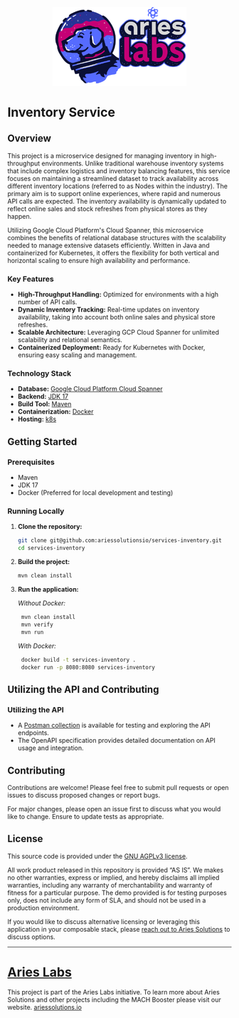 <p align="center">
<img alt="Aries Labs" width="300" src="docs/assets/Labs-For-Dk_BG.svg">
</p>


# Inventory Service

## Overview
This project is a microservice designed for managing inventory in high-throughput environments. Unlike traditional warehouse inventory systems that include complex logistics and inventory balancing features, this service focuses on maintaining a streamlined dataset to track availability across different inventory locations (referred to as Nodes within the industry). The primary aim is to support online experiences, where rapid and numerous API calls are expected. The inventory availability is dynamically updated to reflect online sales and stock refreshes from physical stores as they happen.

Utilizing Google Cloud Platform's Cloud Spanner, this microservice combines the benefits of relational database structures with the scalability needed to manage extensive datasets efficiently. Written in Java and containerized for Kubernetes, it offers the flexibility for both vertical and horizontal scaling to ensure high availability and performance.

### Key Features
- **High-Throughput Handling:** Optimized for environments with a high number of API calls.
- **Dynamic Inventory Tracking:** Real-time updates on inventory availability, taking into account both online sales and physical store refreshes.
- **Scalable Architecture:** Leveraging GCP Cloud Spanner for unlimited scalability and relational semantics.
- **Containerized Deployment:** Ready for Kubernetes with Docker, ensuring easy scaling and management.

### Technology Stack
- **Database:** [Google Cloud Platform Cloud Spanner](https://cloud.google.com/spanner?hl=en)
- **Backend:** [JDK 17](https://openjdk.org/)
- **Build Tool:** [Maven](https://maven.apache.org/)
- **Containerization:** [Docker](https://www.docker.com/)
- **Hosting:** [k8s](https://kubernetes.io/)

## Getting Started

### Prerequisites
- Maven
- JDK 17
- Docker (Preferred for local development and testing)

### Running Locally
1. **Clone the repository:**

   ```bash
   git clone git@github.com:ariessolutionsio/services-inventory.git
   cd services-inventory
   ```

2. **Build the project:**

   ```bash
   mvn clean install
   ```

3. **Run the application:**

    *Without Docker:*

   ```bash
    mvn clean install
    mvn verify
    mvn run
   ```

    *With Docker:*

   ```bash
    docker build -t services-inventory .
    docker run -p 8080:8080 services-inventory
   ```

## Utilizing the API and Contributing

### Utilizing the API
- A [Postman collection](https://github.com/ariessolutionsio/services-inventory/blob/main/Inventory_Availability.postman_collection.json) is available for testing and exploring the API endpoints.
- The OpenAPI specification provides detailed documentation on API usage and integration.

## Contributing
Contributions are welcome! Please feel free to submit pull requests or open issues to discuss proposed changes or report bugs.

For major changes, please open an issue first to discuss what you would like to change. Ensure to update tests as appropriate.

## License

This source code is provided under the [GNU AGPLv3 license](https://www.gnu.org/licenses/agpl-3.0.en.html).

All work product released in this repository is provided ​“AS IS”. We makes no other warranties, express or implied, and hereby disclaims all implied warranties, including any warranty of merchantability and warranty of fitness for a particular purpose. The demo provided is for testing purposes only, does not include any form of SLA, and should not be used in a production environment.

If you would like to discuss alternative licensing or leveraging this application in your composable stack, please [reach out to Aries Solutions](https://www.ariessolutions.io/contact-aries/) to discuss options.


----


# [Aries Labs](https://www.ariessolutions.io/)

This project is part of the Aries Labs initiative. To learn more about Aries Solutions and other projects including the MACH Booster please visit our website. [ariessolutions.io](https://www.ariessolutions.io)
